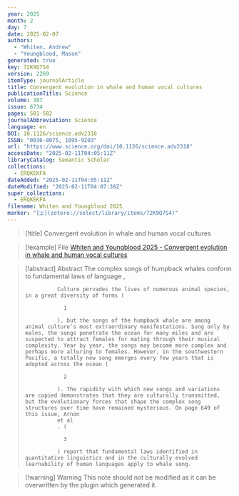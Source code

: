 ```yaml
---
year: 2025
month: 2
day: 7
date: 2025-02-07
authors:
  - "Whiten, Andrew"
  - "Youngblood, Mason"
generated: true
key: 72K9Q7S4
version: 2269
itemType: journalArticle
title: Convergent evolution in whale and human vocal cultures
publicationTitle: Science
volume: 387
issue: 6734
pages: 581-582
journalAbbreviation: Science
language: en
DOI: 10.1126/science.adv2318
ISSN: "0036-8075, 1095-9203"
url: "https://www.science.org/doi/10.1126/science.adv2318"
accessDate: "2025-02-11T04:05:11Z"
libraryCatalog: Semantic Scholar
collections:
  - ERQKEKFA
dateAdded: "2025-02-11T04:05:11Z"
dateModified: "2025-02-11T04:07:38Z"
super_collections:
  - ERQKEKFA
filename: Whiten and Youngblood 2025
marker: "[🇿](zotero://select/library/items/72K9Q7S4)"
---
```


> [!title] Convergent evolution in whale and human vocal cultures

> [!example] File
> [Whiten and Youngblood 2025 - Convergent evolution in whale and human vocal cultures](/Papers/PDFs/Whiten%20and%20Youngblood%202025%20-%20Convergent%20evolution%20in%20whale%20and%20human%20vocal%20cultures.pdf)

> [!abstract] Abstract
> The complex songs of humpback whales conform to fundamental laws of language
>           , 
>             
>               Culture pervades the lives of numerous animal species, in a great diversity of forms (
>               
>                 1
>               
>               ), but the songs of the humpback whale are among animal culture’s most extraordinary manifestations. Sung only by males, the songs penetrate the ocean for many miles and are suspected to attract females for mating through their musical complexity. Year by year, the songs may become more complex and perhaps more alluring to females. However, in the southwestern Pacific, a totally new song emerges every few years that is adopted across the ocean (
>               
>                 2
>               
>               ). The rapidity with which new songs and variations are copied demonstrates that they are culturally transmitted, but the evolutionary forces that shape the complex song structures over time have remained mysterious. On page 649 of this issue, Arnon
>               et al
>               . (
>               
>                 3
>               
>               ) report that fundamental laws identified in quantitative linguistics and in the culturally evolved learnability of human languages apply to whale song.

>[!warning] Warning
> This note should not be modified as it can be overwritten by the plugin which generated it.

